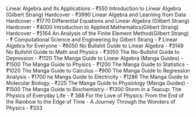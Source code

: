 Linear Algebra and Its Applications - ₹550
Introduction to Linear Algebra (Gilbert Strang) Hardcover - ₹3990
Linear Algebra and Learning from Data Hardcover - ₹1770
Differential Equations and Linear Algebra (Gilbert Strang) Hardcover - ₹4000
Introduction to Applied Mathematics(Gilbert Strang) Hardcover - ₹5164
An Analysis of the Finite Element Method(Gilbert Strang) - ₹
Computational Science and Engineering by Gilbert Strang   - ₹
Linear Algebra for Everyone - ₹6050
No Bullshit Guide to Linear Algebra - ₹3149
No Bullshit Guide to Math and Physics - ₹3050
The No-Bullshit Guide to Depression - ₹1120
The Manga Guide to Linear Algebra (Manga Guides) - ₹1500
The Manga Guide to Physics - ₹1200
The Manga Guide to Statistics - ₹1020
The Manga Guide to Calculus  – ₹900
The Manga Guide to Regression Analysis - ₹1700
he Manga Guide to Electricity - ₹1286
The Manga Guide to Molecular Biology - ₹225
The Manga Guide to Physiology (Manga Guides) - ₹1500
The Manga Guide to Biochemistry - ₹1300
Storm in a Teacup: The Physics of Everyday Life - ₹ 388
For the Love of Physics: From the End of the Rainbow to the Edge of Time - A Journey Through the Wonders of Physics - ₹333
